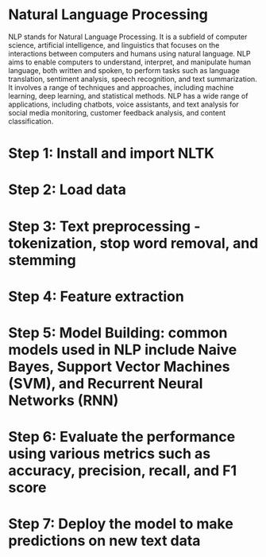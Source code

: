 <h1>Natural Language Processing </h1>

NLP stands for Natural Language Processing. It is a subfield of computer science, artificial intelligence, and linguistics that focuses on the interactions between computers and humans using natural language. NLP aims to enable computers to understand, interpret, and manipulate human language, both written and spoken, to perform tasks such as language translation, sentiment analysis, speech recognition, and text summarization. It involves a range of techniques and approaches, including machine learning, deep learning, and statistical methods. NLP has a wide range of applications, including chatbots, voice assistants, and text analysis for social media monitoring, customer feedback analysis, and content classification.


<h1>Step 1: Install and import NLTK</h1>

<h1>Step 2: Load data</h1>

<h1>Step 3: Text preprocessing - tokenization, stop word removal, and stemming</h1>

<h1>Step 4: Feature extraction</h1>

<h1>Step 5: Model Building: common models used in NLP include Naive Bayes, Support Vector Machines (SVM), and Recurrent Neural Networks (RNN)</h1>

<h1>Step 6: Evaluate the performance using various metrics such as accuracy, precision, recall, and F1 score</h1>

<h1>Step 7: Deploy the model to make predictions on new text data </h1>




